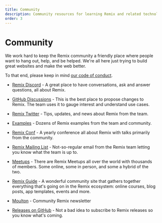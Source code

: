 ```yaml
---
title: Community
description: Community resources for learning Remix and related technologies
order: 3
---
```


# Community

We work hard to keep the Remix community a friendly place where people want to hang out, help, and be helped. We're all here just trying to build great websites and make the web better.

To that end, please keep in mind [our code of conduct][our-code-of-conduct].

- [Remix Discord][remix-discord-server] - A great place to have conversations, ask and answer questions, all about Remix.

- [GitHub Discussions][git-hub-discussions-forum] - This is the best place to propose changes to Remix. The team uses it to gauge interest and understand use cases.

- [Remix Twitter][twitter] - Tips, updates, and news about Remix from the team.

- [Examples][the-examples-repository] - Dozens of Remix examples from the team and community.

- [Remix Conf][remix-conf] - A yearly conference all about Remix with talks primarily from the community.

- [Remix Mailing List][official-remix-team-mailing-list] - Not-so-regular email from the Remix team letting you know what the team is up to.

- [Meetups][the-remix-meetup-page] - There are Remix Meetups all over the world with thousands of members. Some online, some in person, and some a hybrid of the two.

- [Remix Guide][remix-guide] - A wonderful community site that gathers together everything that's going on in the Remix ecosystem: online courses, blog posts, app templates, events and more.

- [Moulton][moulton] - Community Remix newsletter

- [Releases on GitHub][releases-on-git-hub] - Not a bad idea to subscribe to Remix releases so you know what's coming.

[our-code-of-conduct]: https://github.com/remix-run/remix/blob/main/CODE_OF_CONDUCT.md
[remix-discord-server]: https://rmx.as/discord
[git-hub-discussions-forum]: https://github.com/remix-run/remix/discussions
[the-examples-repository]: https://github.com/remix-run/examples
[official-remix-team-mailing-list]: https://remix.run/newsletter
[moulton]: https://www.readmoulton.com
[releases-on-git-hub]: https://github.com/remix-run/remix/releases
[official]: ../tutorials/blog
[tutorials]: ../tutorials/jokes
[remix-conf]: /conf
[the-remix-meetup-page]: https://rmx.as/meetup
[remix-guide]: https://remix.guide
[twitter]: https://twitter.com/remix_run
